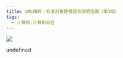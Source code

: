 ```yaml
---
title: UML精粹：标准对象建模语言简明指南（第3版）
tags:
  - 计算机-计算机综合
---
```


![](https://wfqqreader-1252317822.image.myqcloud.com/cover/786/33114786/s_33114786.jpg)

undefined